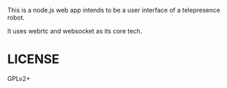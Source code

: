 This is a node.js web app intends to be a user interface of a 
telepresence robot.

It uses webrtc and websocket as its core tech.

# LICENSE

GPLv2+

